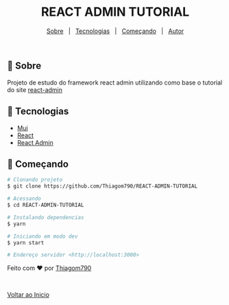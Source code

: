 <h1 align="center">REACT ADMIN TUTORIAL</h1>

<p align="center">
  <a href="#dart-about">Sobre</a> &#xa0; | &#xa0; 
  <a href="#rocket-technologies">Tecnologias</a> &#xa0; | &#xa0;
  <a href="#checkered_flag-starting">Começando</a> &#xa0; | &#xa0;
  <a href="https://github.com/Thiagom790" target="_blank">Autor</a>
</p>

<br>

## :dart: Sobre

Projeto de estudo do framework react admin utilizando como base o tutorial do site [react-admin](https://marmelab.com/react-admin/Tutorial.html)

## :rocket: Tecnologias

- [Mui](https://mui.com/)
- [React](https://pt-br.reactjs.org/)
- [React Admin](https://marmelab.com/react-admin/)

## :checkered_flag: Começando

```bash
# Clonando projeto
$ git clone https://github.com/Thiagom790/REACT-ADMIN-TUTORIAL

# Acessando
$ cd REACT-ADMIN-TUTORIAL

# Instalando dependencias
$ yarn

# Iniciando em modo dev
$ yarn start

# Endereço servidor <http://localhost:3000>
```

Feito com :heart: por <a href="https://github.com/Thiagom790" target="_blank">Thiagom790</a>

&#xa0;

<a href="#top">Voltar ao Inicio</a>
